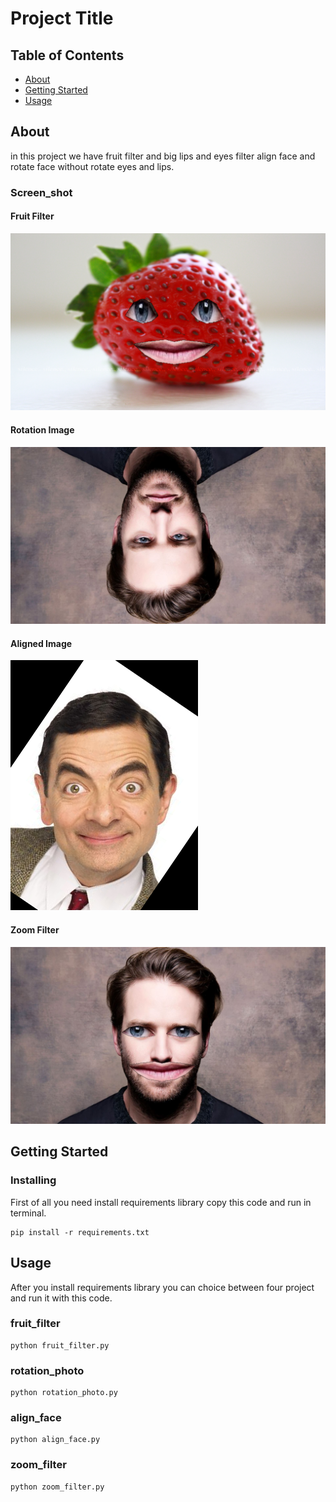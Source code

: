 # Project Title

## Table of Contents

- [About](#about)
- [Getting Started](#getting_started)
- [Usage](#usage)

## About <a name = "about"></a>

in this project we have fruit filter and big lips and eyes filter align face and rotate face without rotate eyes and lips.

### Screen_shot

#### Fruit Filter

![fruit filter](output/fruit_filter.png)

#### Rotation Image

![rotation image](output/rotation_Image.png)

#### Aligned Image

![aligned image](output/Aligned_Image.png)

#### Zoom Filter

![zoom filter](output/zoom_filter.png)

## Getting Started <a name = "getting_started"></a>

### Installing

First of all you need install requirements library copy this code and run in terminal.

``` terminal
pip install -r requirements.txt
```

## Usage <a name = "usage"></a>

After you install requirements library you can choice between four project and run it with this code.

### fruit_filter

``` terminal
python fruit_filter.py
```

### rotation_photo

``` terminal
python rotation_photo.py
```

### align_face

``` terminal
python align_face.py
```

### zoom_filter

``` terminal
python zoom_filter.py
```
